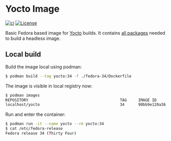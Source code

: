 # Yocto Image

[![ci](https://github.com/jhnc-oss/yocto-image/actions/workflows/ci.yml/badge.svg)](https://github.com/jhnc-oss/yocto-image/actions/workflows/ci.yml)
[![License](https://img.shields.io/badge/license-MIT-yellow.svg)](LICENSE)

Basic Fedora based image for [Yocto](https://www.yoctoproject.org/) builds. It contains [all packages](https://docs.yoctoproject.org/current/ref-manual/system-requirements.html#required-packages-for-the-build-host) needed to build a headless image.

## Local build

Build the image local using podman:

```sh
$ podman build --tag yocto:34 -f ./fedora-34/Dockerfile
```

The image is visible in local registry now:

```sh
$ podman images
REPOSITORY                                        TAG     IMAGE ID      CREATED        SIZE
localhost/yocto                                   34      90bb9e120a36  2 minutes ago  777 MB
```

Run and enter the container:

```sh
$ podman run -it --name yocto --rm yocto:34
$ cat /etc/fedora-release
Fedora release 34 (Thirty Four)
```
